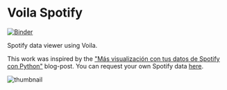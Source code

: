 # Voila Spotify

[![Binder](https://mybinder.org/badge_logo.svg)](https://mybinder.org/v2/gh/martinRenou/voila-spotify/master?urlpath=%2Fvoila%2Frender%2FSpotify_viewer.ipynb)

Spotify data viewer using Voila.

This work was inspired by the ["Más visualización con tus datos de Spotify con Python"](https://tacosdedatos.com/mas-data-viz-con-spotify-python) blog-post. You can request your own Spotify data [here](https://www.spotify.com/account/privacy).

![thumbnail]('thumbnail.png')
